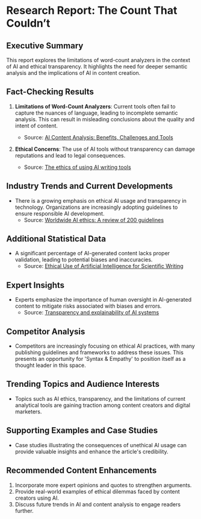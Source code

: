 # Research Report: The Count That Couldn’t

## Executive Summary
This report explores the limitations of word-count analyzers in the context of AI and ethical transparency. It highlights the need for deeper semantic analysis and the implications of AI in content creation.

## Fact-Checking Results
1. **Limitations of Word-Count Analyzers**: Current tools often fail to capture the nuances of language, leading to incomplete semantic analysis. This can result in misleading conclusions about the quality and intent of content.
   - Source: [AI Content Analysis: Benefits, Challenges and Tools](https://www.looppanel.com/blog/ai-content-analysis)

2. **Ethical Concerns**: The use of AI tools without transparency can damage reputations and lead to legal consequences.
   - Source: [The ethics of using AI writing tools](https://aicontentfy.com/en/blog/ethics-of-using-ai-writing-tools)

## Industry Trends and Current Developments
- There is a growing emphasis on ethical AI usage and transparency in technology. Organizations are increasingly adopting guidelines to ensure responsible AI development.
   - Source: [Worldwide AI ethics: A review of 200 guidelines](https://www.sciencedirect.com/science/article/pii/S2666389923002416)

## Additional Statistical Data
- A significant percentage of AI-generated content lacks proper validation, leading to potential biases and inaccuracies.
   - Source: [Ethical Use of Artificial Intelligence for Scientific Writing](https://pmc.ncbi.nlm.nih.gov/articles/PMC11015711/)

## Expert Insights
- Experts emphasize the importance of human oversight in AI-generated content to mitigate risks associated with biases and errors.
   - Source: [Transparency and explainability of AI systems](https://www.sciencedirect.com/science/article/pii/S0950584923000514)

## Competitor Analysis
- Competitors are increasingly focusing on ethical AI practices, with many publishing guidelines and frameworks to address these issues. This presents an opportunity for 'Syntax & Empathy' to position itself as a thought leader in this space.

## Trending Topics and Audience Interests
- Topics such as AI ethics, transparency, and the limitations of current analytical tools are gaining traction among content creators and digital marketers.

## Supporting Examples and Case Studies
- Case studies illustrating the consequences of unethical AI usage can provide valuable insights and enhance the article's credibility.

## Recommended Content Enhancements
1. Incorporate more expert opinions and quotes to strengthen arguments.
2. Provide real-world examples of ethical dilemmas faced by content creators using AI.
3. Discuss future trends in AI and content analysis to engage readers further.